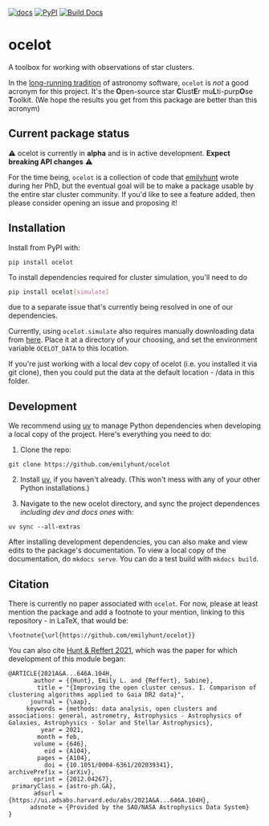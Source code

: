 [![docs](https://img.shields.io/badge/docs-latest-orange.svg)](https://ocelot-docs.org)
[![PyPI](https://img.shields.io/badge/PyPI-package-blue.svg)](https://pypi.org/project/ocelot/)
[![Build Docs](https://github.com/emilyhunt/ocelot/actions/workflows/build-docs.yml/badge.svg)](https://ocelot-docs.org)

# ocelot

A toolbox for working with observations of star clusters. 

In the [long-running tradition](https://arxiv.org/abs/1903.12180) of astronomy software, `ocelot` is _not_ a good acronym for this project. It's the **O**pen-source star **C**lust**E**r mu**L**ti-purp**O**se **T**oolkit. (We hope the results you get from this package are better than this acronym)

## Current package status

⚠️ ocelot is currently in **alpha** and is in active development. **Expect breaking API changes** ⚠️

For the time being, `ocelot` is a collection of code that [emilyhunt](https://github.com/emilyhunt) wrote during her PhD, but the eventual goal will be to make a package usable by the entire star cluster community. If you'd like to see a feature added, then please consider opening an issue and proposing it!

## Installation

Install from PyPI with:

```
pip install ocelot
```

To install dependencies required for cluster simulation, you'll need to do

```bash
pip install ocelot[simulate]
```

due to a separate issue that's currently being resolved in one of our dependencies.

Currently, using `ocelot.simulate` also requires manually downloading data from [here](https://drive.google.com/file/d/1wMXymFHo-K5jdIGoJi5oGuHeXSa3JVmu/view?usp=sharing). Place it at a directory of your choosing, and set the environment variable `OCELOT_DATA` to this location. 

If you're just working with a local dev copy of ocelot (i.e. you installed it via git clone), then you could put the data at the default location - /data in this folder.

## Development

We recommend using [uv](https://docs.astral.sh/uv/) to manage Python dependencies when developing a local copy of the project. Here's everything you need to do:

1. Clone the repo:

```
git clone https://github.com/emilyhunt/ocelot
```

2. Install [uv](https://docs.astral.sh/uv/getting-started/installation/), if you haven't already. (This won't mess with any of your other Python installations.)

3. Navigate to the new ocelot directory, and sync the project dependences _including dev and docs ones_ with:

```
uv sync --all-extras
```

After installing development dependencies, you can also make and view edits to the package's documentation. To view a local copy of the documentation, do `mkdocs serve`. You can do a test build with `mkdocs build`.


## Citation

There is currently no paper associated with `ocelot`. For now, please at least mention the package and add a footnote to your mention, linking to this repository - in LaTeX, that would be:

```
\footnote{\url{https://github.com/emilyhunt/ocelot}}
```


You can also cite [Hunt & Reffert 2021](https://ui.adsabs.harvard.edu/abs/2021A%26A...646A.104H/abstract), which was the paper for which development of this module began:

```
@ARTICLE{2021A&A...646A.104H,
       author = {{Hunt}, Emily L. and {Reffert}, Sabine},
        title = "{Improving the open cluster census. I. Comparison of clustering algorithms applied to Gaia DR2 data}",
      journal = {\aap},
     keywords = {methods: data analysis, open clusters and associations: general, astrometry, Astrophysics - Astrophysics of Galaxies, Astrophysics - Solar and Stellar Astrophysics},
         year = 2021,
        month = feb,
       volume = {646},
          eid = {A104},
        pages = {A104},
          doi = {10.1051/0004-6361/202039341},
archivePrefix = {arXiv},
       eprint = {2012.04267},
 primaryClass = {astro-ph.GA},
       adsurl = {https://ui.adsabs.harvard.edu/abs/2021A&A...646A.104H},
      adsnote = {Provided by the SAO/NASA Astrophysics Data System}
}
```

